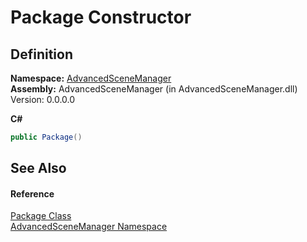 # Package Constructor




## Definition
**Namespace:** <a href="N_AdvancedSceneManager.md">AdvancedSceneManager</a>  
**Assembly:** AdvancedSceneManager (in AdvancedSceneManager.dll) Version: 0.0.0.0

**C#**
``` C#
public Package()
```



## See Also


#### Reference
<a href="T_AdvancedSceneManager_Package.md">Package Class</a>  
<a href="N_AdvancedSceneManager.md">AdvancedSceneManager Namespace</a>  
